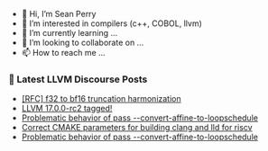 - 👋 Hi, I’m Sean Perry
- 👀 I’m interested in compilers (c++, COBOL, llvm)
- 🌱 I’m currently learning ...
- 💞️ I’m looking to collaborate on ...
- 📫 How to reach me ...

<!---
s66perry/s66perry is a ✨ special ✨ repository because its `README.md` (this file) appears on your GitHub profile.
You can click the Preview link to take a look at your changes.
--->
### 📕 Latest LLVM Discourse Posts

<!-- DISCOURSE-LLVM:START -->
- [[RFC] f32 to bf16 truncation harmonization](https://discourse.llvm.org/t/rfc-f32-to-bf16-truncation-harmonization/72837#post_1)
- [LLVM 17.0.0-rc2 tagged!](https://discourse.llvm.org/t/llvm-17-0-0-rc2-tagged/72643#post_13)
- [Problematic behavior of pass --convert-affine-to-loopschedule](https://discourse.llvm.org/t/problematic-behavior-of-pass-convert-affine-to-loopschedule/72834#post_5)
- [Correct CMAKE parameters for building clang and lld for riscv](https://discourse.llvm.org/t/correct-cmake-parameters-for-building-clang-and-lld-for-riscv/72833#post_2)
- [Problematic behavior of pass --convert-affine-to-loopschedule](https://discourse.llvm.org/t/problematic-behavior-of-pass-convert-affine-to-loopschedule/72834#post_4)
<!-- DISCOURSE-LLVM:END -->
